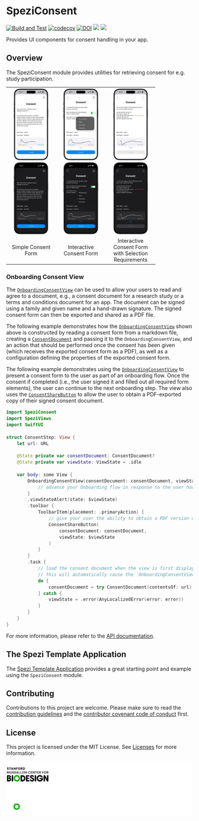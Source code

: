 <!--
                  
This source file is part of the Stanford Spezi open-source project

SPDX-FileCopyrightText: 2022 Stanford University and the project authors (see CONTRIBUTORS.md)

SPDX-License-Identifier: MIT
             
-->

# SpeziConsent

[![Build and Test](https://github.com/StanfordSpezi/SpeziConsent/actions/workflows/build-and-test.yml/badge.svg)](https://github.com/StanfordSpezi/SpeziConsent/actions/workflows/build-and-test.yml)
[![codecov](https://codecov.io/gh/StanfordSpezi/SpeziConsent/branch/main/graph/badge.svg?token=X7BQYSUKOH)](https://codecov.io/gh/StanfordSpezi/SpeziConsent)
[![DOI](https://zenodo.org/badge/573230182.svg)](https://zenodo.org/badge/latestdoi/573230182)
[![](https://img.shields.io/endpoint?url=https%3A%2F%2Fswiftpackageindex.com%2Fapi%2Fpackages%2FStanfordSpezi%2FSpeziConsent%2Fbadge%3Ftype%3Dswift-versions)](https://swiftpackageindex.com/StanfordSpezi/SpeziConsent)
[![](https://img.shields.io/endpoint?url=https%3A%2F%2Fswiftpackageindex.com%2Fapi%2Fpackages%2FStanfordSpezi%2FSpeziConsent%2Fbadge%3Ftype%3Dplatforms)](https://swiftpackageindex.com/StanfordSpezi/SpeziConsent)

Provides UI components for consent handling in your app.


## Overview

The SpeziConsent module provides utilities for retrieving consent for e.g. study participation.


<table style="width: 80%">
  <tr>
    <td align="center" width="33.33333%">
      <img src="Sources/SpeziConsent/SpeziConsent.docc/Resources/Consent1.png#gh-light-mode-only" alt="Screenshot displaying a simple consent form" width="80%"/>
      <img src="Sources/SpeziConsent/SpeziConsent.docc/Resources/Consent1~dark.png#gh-dark-mode-only" alt="Screenshot displaying a simple consent form" width="80%"/>
    </td>
    <td align="center" width="33.33333%">
      <img src="Sources/SpeziConsent/SpeziConsent.docc/Resources/Consent2.png#gh-light-mode-only" alt="Screenshot displaying an interactive consent form" width="80%"/>
      <img src="Sources/SpeziConsent/SpeziConsent.docc/Resources/Consent2~dark.png#gh-dark-mode-only" alt="Screenshot displaying an interactive consent form" width="80%"/>
    </td>
    <td align="center" width="33.33333%">
      <img src="Sources/SpeziConsent/SpeziConsent.docc/Resources/Consent3.png#gh-light-mode-only" alt="Screenshot displaying an interactive consent form with required responses" width="80%"/>
      <img src="Sources/SpeziConsent/SpeziConsent.docc/Resources/Consent3~dark.png#gh-dark-mode-only" alt="Screenshot displaying an interactive consent form with required responses" width="80%"/>
    </td>
  </tr>
  <tr>
    <td align="center">
      Simple Consent Form
    </td>
    <td align="center">
      Interactive Consent Form
    </td>
    <td align="center">
      Interactive Consent Form with Selection Requirements
    </td>
  </tr>
</table>


### Onboarding Consent View

The [`OnboardingConsentView`](https://swiftpackageindex.com/stanfordspezi/speziconsent/documentation/speziconsent/onboardingconsentview) can be used to allow your users to read and agree to a document, e.g., a consent document for a research study or a terms and conditions document for an app. The document can be signed using a family and given name and a hand-drawn signature. The signed consent form can then be exported and shared as a PDF file.

The following example demonstrates how the [`OnboardingConsentView`](https://swiftpackageindex.com/stanfordspezi/speziconsent/documentation/speziconsent/onboardingconsentview) shown above is constructed by reading a consent form from a markdown file, creating a [`ConsentDocument`](https://swiftpackageindex.com/stanfordspezi/speziconsent/documentation/speziconsent/consentdocument) and passing it to the `OnboardingConsentView`, and  an action that should be performed once the consent has been given (which receives the exported consent form as a PDF), as well as a configuration defining the properties of the exported consent form.

The following example demonstrates using the  [`OnboardingConsentView`](https://swiftpackageindex.com/stanfordspezi/speziconsent/documentation/speziconsent/onboardingconsentview) to present a consent form to the user as part of an onboarding flow.
Once the consent if completed (i.e., the user signed it and filled out all required form elements), the user can continue to the next onboarding step.
The view also uses the [`ConsentShareButton`](https://swiftpackageindex.com/stanfordspezi/speziconsent/documentation/speziconsent/consentsharebutton) to allow the user to obtain a PDF-exported copy of their signed consent document. 

```swift
import SpeziConsent
import SpeziViews
import SwiftUI

struct ConsentStep: View {
    let url: URL
    
    @State private var consentDocument: ConsentDocument?
    @State private var viewState: ViewState = .idle
    
    var body: some View {
        OnboardingConsentView(consentDocument: consentDocument, viewState: $viewState) {
            // advance your Onboarding flow in response to the user having confirmed a completed consent document
        }
        .viewStateAlert(state: $viewState)
        .toolbar {
            ToolbarItem(placement: .primaryAction) {
                // give your user the ability to obtain a PDF version of the consent document they just signed
                ConsentShareButton(
                    consentDocument: consentDocument,
                    viewState: $viewState
                )
            }
        }
        .task {
            // load the consent document when the view is first displayed.
            // this will automatically cause the `OnboardingConsentView` above to update its contents.
            do {
                consentDocument = try ConsentDocument(contentsOf: url)
            } catch {
                viewState = .error(AnyLocalizedError(error: error))
            }
        }
    }
}
```

For more information, please refer to the [API documentation](https://swiftpackageindex.com/StanfordSpezi/SpeziConsent/documentation).


## The Spezi Template Application

The [Spezi Template Application](https://github.com/StanfordSpezi/SpeziTemplateApplication) provides a great starting point and example using the `SpeziConsent` module.



## Contributing

Contributions to this project are welcome. Please make sure to read the [contribution guidelines](https://github.com/StanfordSpezi/.github/blob/main/CONTRIBUTING.md) and the [contributor covenant code of conduct](https://github.com/StanfordSpezi/.github/blob/main/CODE_OF_CONDUCT.md) first.


## License

This project is licensed under the MIT License. See [Licenses](https://github.com/StanfordSpezi/SpeziConsent/tree/main/LICENSES) for more information.

![Spezi Footer](https://raw.githubusercontent.com/StanfordSpezi/.github/main/assets/Footer.png#gh-light-mode-only)
![Spezi Footer](https://raw.githubusercontent.com/StanfordSpezi/.github/main/assets/Footer~dark.png#gh-dark-mode-only)
